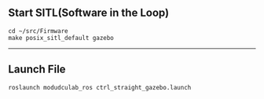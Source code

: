 
## Start SITL(Software in the Loop)

```
cd ~/src/Firmware
make posix_sitl_default gazebo
```
---

## Launch File

```
roslaunch modudculab_ros ctrl_straight_gazebo.launch
```
